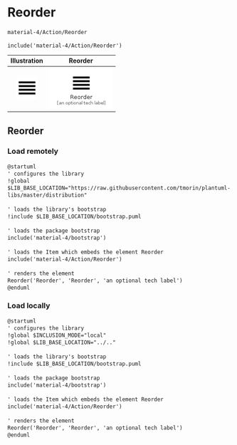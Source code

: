 # Reorder


```text
material-4/Action/Reorder
```

```text
include('material-4/Action/Reorder')
```



| Illustration | Reorder |
| :---: | :---: |
| ![illustration for Illustration](../../material-4/Action/Reorder.png) | ![illustration for Reorder](../../material-4/Action/Reorder.Local.png) |




## Reorder

### Load remotely
```plantuml
@startuml
' configures the library
!global $LIB_BASE_LOCATION="https://raw.githubusercontent.com/tmorin/plantuml-libs/master/distribution"

' loads the library's bootstrap
!include $LIB_BASE_LOCATION/bootstrap.puml

' loads the package bootstrap
include('material-4/bootstrap')

' loads the Item which embeds the element Reorder
include('material-4/Action/Reorder')

' renders the element
Reorder('Reorder', 'Reorder', 'an optional tech label')
@enduml
```

### Load locally
```plantuml
@startuml
' configures the library
!global $INCLUSION_MODE="local"
!global $LIB_BASE_LOCATION="../.."

' loads the library's bootstrap
!include $LIB_BASE_LOCATION/bootstrap.puml

' loads the package bootstrap
include('material-4/bootstrap')

' loads the Item which embeds the element Reorder
include('material-4/Action/Reorder')

' renders the element
Reorder('Reorder', 'Reorder', 'an optional tech label')
@enduml
```

